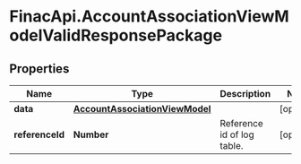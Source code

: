 # FinacApi.AccountAssociationViewModelValidResponsePackage

## Properties
Name | Type | Description | Notes
------------ | ------------- | ------------- | -------------
**data** | [**AccountAssociationViewModel**](AccountAssociationViewModel.md) |  | [optional] 
**referenceId** | **Number** | Reference id of log table. | [optional] 

